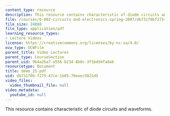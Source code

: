 ```yaml
---
content_type: resource
description: This resource contains characteristic of diode circuits and waveforms.
file: /courses/6-002-circuits-and-electronics-spring-2007/db731f0bf27547ce1b8570eaec5821d5_demo_25.pdf
file_size: 24888
file_type: application/pdf
learning_resource_types:
- Lecture Videos
license: https://creativecommons.org/licenses/by-nc-sa/4.0/
ocw_type: OCWFile
parent_title: Video Lectures
parent_type: CourseSection
parent_uid: 9b4a2ba7-a556-b234-8b0c-3f1bdd4fa8ab
resourcetype: Document
title: demo_25.pdf
uid: db731f0b-f275-47ce-1b85-70eaec5821d5
video_files:
  video_thumbnail_file: null
video_metadata:
  youtube_id: null
---
```

This resource contains characteristic of diode circuits and waveforms.